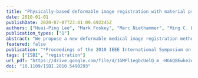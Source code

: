 ```yaml
---
title: "Physically-based deformable image registration with material property and boundary condition estimation"
date: 2010-01-01
publishDate: 2020-07-07T23:41:09.692245Z
authors: ["Huai-Ping Lee", "Mark Foskey", "Marc Niethammer", "Ming C. Lin"]
publication_types: ["1"]
abstract: "We propose a new deformable medical image registration method that uses a physically-based simulator and an iterative optimizer to estimate the simulation parameters determining the deformation field between the two images. Although a simulation-based registration method can enforce physical constraints exactly and considers different material properties, it requires hand adjustment of material properties, and boundary conditions cannot be acquired directly from the images. We treat the material properties and boundary conditions as parameters for the optimizer, and integrate the physically-based simulation into the optimization loop to generate a physically accurate deformation automatically."
featured: false
publication: "*Proceedings of the 2010 IEEE International Symposium on Biomedical Imaging: From Nano to Macro, Rotterdam, The Netherlands, 14-17 April, 2010*"
tags: ["ISBI", "registration"]
url_pdf: "https://drive.google.com/file/d/1GMPl1egbcUelQ_m_-HG6Q8Ewke2e-RKX"
doi: "10.1109/ISBI.2010.5490293"
---
```


